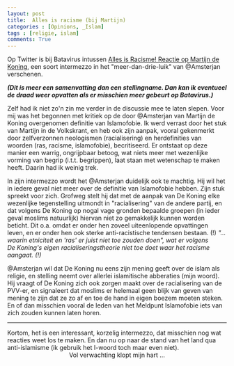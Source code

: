 ```yaml
---
layout: post
title:  Alles is racisme (bij Martijn)
categories : [Opinions, _Islam]
tags : [religie, islam]
comments: True
---
```


Op Twitter is bij Batavirus intussen 
<a href="http://batavirus.nl/2016/05/17/alles-is-racisme-reactie-op-martijn-koning/" target="_blank">Alles is Racisme! Reactie op Martijn de Koning</a>, een soort intermezzo in het "meer-dan-drie-luik" van @Amsterjan verschenen.

<b><i>(Dit is meer een samenvatting dan een stellingname. Dan kan ik eventueel de draad weer opvatten als er misschien meer gebeurt op Batavirus.)</i></b>

Zelf had ik niet zo'n zin me verder in de discussie mee te laten slepen. Voor mij was het begonnen met kritiek op de door @Amsterjan van Martijn de Koning overgenomen definitie van Islamofobie. Ik werd verrast door het stuk van Martijn in de Volkskrant, en heb ook zijn aanpak, vooral gekenmerkt door zelfverzonnen neologismen (racialisering) en herdefinities van woorden (ras, racisme, islamofobie), becritiseerd. Er ontstaat op deze manier een warrig, ongrijpbaar betoog, wat niets meer met wezenlijke vorming van begrip (i.t.t. begrippen), laat staan met wetenschap te maken heeft. Daarin had ik weinig trek.

In zijn intermezzo wordt het @Amsterjan duidelijk ook te machtig. Hij wil het in iedere geval niet meer over de definitie van Islamofobie hebben. Zijn stuk spreekt voor zich. Grofweg stelt hij dat met de aanpak van De&nbsp;Koning elke wezenlijke tegenstelling uitmondt in "racialisering" van de andere partij, en dat volgens De&nbsp;Koning op nogal vage gronden bepaalde groepen (in ieder geval moslims natuurlijk) hiervan niet zo gemakkelijk kunnen worden beticht. Dit o.a. omdat er onder hen zoveel uiteenlopende opvattingen leven, en er onder hen ook sterke anti-racistische tendensen bestaan. (!) <i>"... waarin etniciteit en 'ras' er juist niet toe zouden doen", wat er volgens De&nbsp;Koning's eigen racialiseringstheorie niet toe doet waar het racisme aangaat. (!)</i>

@Amsterjan wil dat De&nbsp;Koning nu eens zijn mening geeft over de islam als religie, en stelling neemt over allerlei islamitische abberaties (mijn woord). Hij vraagt of De&nbsp;Koning zich ook zorgen maakt over de racialisering van de PVV-er, en signaleert dat moslims er helemaal geen blijk van geven van mening te zijn dat ze zo af en toe de hand in eigen boezem moeten steken. En of dan misschien vooral de leden van het Meldpunt Islamofobie iets van zich zouden kunnen laten horen.
<hr>
Kortom, het is een interessant, korzelig intermezzo, dat misschien nog wat reacties weet los te maken. En dan nu op naar de stand van het land qua anti-islamisme (ik gebruik het I-woord toch maar even niet).
<div align="center">Vol verwachting klopt mijn hart ...</div>

